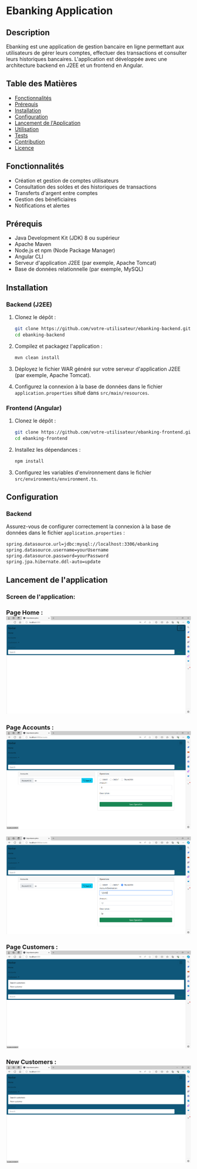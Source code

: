 # Ebanking Application

## Description
Ebanking est une application de gestion bancaire en ligne permettant aux utilisateurs de gérer leurs comptes, effectuer des transactions et consulter leurs historiques bancaires. L'application est développée avec une architecture backend en J2EE et un frontend en Angular.

## Table des Matières
- [Fonctionnalités](#fonctionnalités)
- [Prérequis](#prérequis)
- [Installation](#installation)
- [Configuration](#configuration)
- [Lancement de l'Application](#lancement-de-lapplication)
- [Utilisation](#utilisation)
- [Tests](#tests)
- [Contribution](#contribution)
- [Licence](#licence)

## Fonctionnalités
- Création et gestion de comptes utilisateurs
- Consultation des soldes et des historiques de transactions
- Transferts d'argent entre comptes
- Gestion des bénéficiaires
- Notifications et alertes

## Prérequis
- Java Development Kit (JDK) 8 ou supérieur
- Apache Maven
- Node.js et npm (Node Package Manager)
- Angular CLI
- Serveur d'application J2EE (par exemple, Apache Tomcat)
- Base de données relationnelle (par exemple, MySQL)

## Installation

### Backend (J2EE)
1. Clonez le dépôt :
    ```bash
    git clone https://github.com/votre-utilisateur/ebanking-backend.git
    cd ebanking-backend
    ```

2. Compilez et packagez l'application :
    ```bash
    mvn clean install
    ```

3. Déployez le fichier WAR généré sur votre serveur d'application J2EE (par exemple, Apache Tomcat).

4. Configurez la connexion à la base de données dans le fichier `application.properties` situé dans `src/main/resources`.

### Frontend (Angular)
1. Clonez le dépôt :
    ```bash
    git clone https://github.com/votre-utilisateur/ebanking-frontend.git
    cd ebanking-frontend
    ```

2. Installez les dépendances :
    ```bash
    npm install
    ```

3. Configurez les variables d'environnement dans le fichier `src/environments/environment.ts`.

## Configuration

### Backend
Assurez-vous de configurer correctement la connexion à la base de données dans le fichier `application.properties` :
```properties
spring.datasource.url=jdbc:mysql://localhost:3306/ebanking
spring.datasource.username=yourUsername
spring.datasource.password=yourPassword
spring.jpa.hibernate.ddl-auto=update
```
## Lancement de l'application

### Screen de l'application: 

### Page Home  : ![img.png](img.png)
### Page Accounts : ![img_1.png](img_1.png)
![img_2.png](img_2.png)
### Page Customers : ![img_3.png](img_3.png)
### New Customers : ![img_5.png](img_5.png)

